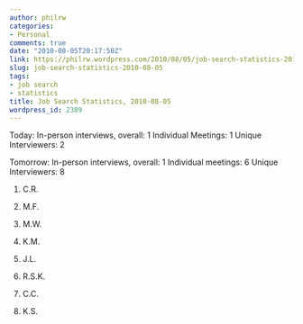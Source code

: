 ```yaml
---
author: philrw
categories:
- Personal
comments: true
date: "2010-08-05T20:17:50Z"
link: https://philrw.wordpress.com/2010/08/05/job-search-statistics-2010-08-05/
slug: job-search-statistics-2010-08-05
tags:
- job search
- statistics
title: Job Search Statistics, 2010-08-05
wordpress_id: 2389
---
```


Today:
In-person interviews, overall: 1
Individual Meetings: 1
Unique Interviewers: 2

Tomorrow:
In-person interviews, overall: 1
Individual meetings: 6
Unique Interviewers: 8



	
  1. C.R.

	
  2. M.F.

	
  3. M.W.

	
  4. K.M.

	
  5. J.L.

	
  6. R.S.K.

	
  7. C.C.

	
  8. K.S.


